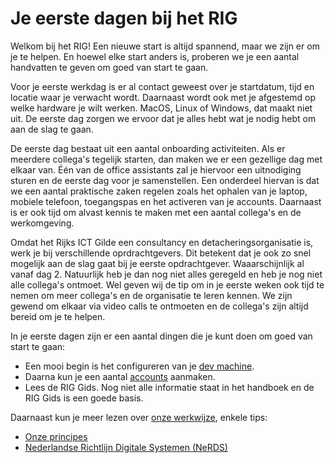 # Je eerste dagen bij het RIG

Welkom bij het RIG! Een nieuwe start is altijd spannend, maar we zijn er om je te helpen. En hoewel elke start anders
is, proberen we je een aantal handvatten te geven om goed van start te gaan.

Voor je eerste werkdag is er al contact geweest over je startdatum, tijd en locatie waar je verwacht wordt. Daarnaast
wordt ook met je afgestemd op welke hardware je wilt werken. MacOS, Linux of Windows, dat maakt niet uit. De eerste dag
zorgen we ervoor dat je alles hebt wat je nodig hebt om aan de slag te gaan.

De eerste dag bestaat uit een aantal onboarding activiteiten. Als er meerdere collega's tegelijk starten, dan maken we
er een gezellige dag met elkaar van. Één van de office assistants zal je hiervoor een uitnodiging sturen en de eerste
dag voor je samenstellen. Een onderdeel hiervan is dat we een aantal praktische zaken regelen zoals het ophalen van je
laptop, mobiele telefoon, toegangspas en het activeren van je accounts. Daarnaast is er ook tijd om alvast kennis te
maken met een aantal collega's en de werkomgeving.

Omdat het Rijks ICT Gilde een consultancy en detacheringsorganisatie is, werk je bij verschillende oprdrachtgevers. Dit
betekent dat je ook zo snel mogelijk aan de slag gaat bij je eerste opdrachtgever. Waaarschijnlijk al vanaf dag 2.
Natuurlijk heb je dan nog niet alles geregeld en heb je nog niet alle collega's ontmoet. Wel geven wij de tip om in je
eerste weken ook tijd te nemen om meer collega's en de organisatie te leren kennen. We zijn gewend om elkaar via
video calls te ontmoeten en de collega's zijn altijd bereid om je te helpen.

In je eerste dagen zijn er een aantal dingen die je kunt doen om goed van start te gaan:

- Een mooi begin is het configureren van je [dev machine](dev-machine.md).
- Daarna kun je een aantal [accounts](accounts.md) aanmaken.
- Lees de RIG Gids. Nog niet alle informatie staat in het handboek en de RIG Gids is een goede basis.

Daarnaast kun je meer lezen over [onze werkwijze](../werkwijze/principes.md), enkele tips:

- [Onze principes](../werkwijze/principes.md)
- [Nederlandse Richtlijn Digitale Systemen (NeRDS)](https://minbzk.github.io/NeRDS/)
